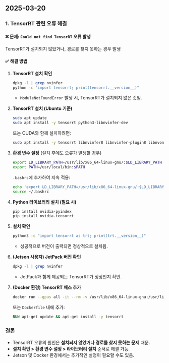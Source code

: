 ## 2025-03-20

### 1. TensorRT 관련 오류 해결
#### ❌ 문제: `Could not find TensorRT` 오류 발생
TensorRT가 설치되지 않았거나, 경로를 찾지 못하는 경우 발생

#### ✅ 해결 방법
1. **TensorRT 설치 확인**
   ```bash
   dpkg -l | grep nvinfer
   python -c "import tensorrt; print(tensorrt.__version__)"
   ```
   - `ModuleNotFoundError` 발생 시, TensorRT가 설치되지 않은 것임.

2. **TensorRT 설치 (Ubuntu 기준)**
   ```bash
   sudo apt update
   sudo apt install -y tensorrt python3-libnvinfer-dev
   ```
   또는 CUDA와 함께 설치하려면:
   ```bash
   sudo apt install -y tensorrt libnvinfer8 libnvinfer-plugin8 libnvonnxparsers8 libnvparsers8 python3-libnvinfer-dev
   ```

3. **환경 변수 설정** (설치 후에도 오류가 발생할 경우)
   ```bash
   export LD_LIBRARY_PATH=/usr/lib/x86_64-linux-gnu/:$LD_LIBRARY_PATH
   export PATH=/usr/local/bin:$PATH
   ```
   `.bashrc`에 추가하여 지속 적용:
   ```bash
   echo 'export LD_LIBRARY_PATH=/usr/lib/x86_64-linux-gnu/:$LD_LIBRARY_PATH' >> ~/.bashrc
   source ~/.bashrc
   ```

4. **Python 라이브러리 설치 (필요 시)**
   ```bash
   pip install nvidia-pyindex
   pip install nvidia-tensorrt
   ```

5. **설치 확인**
   ```bash
   python3 -c "import tensorrt as trt; print(trt.__version__)"
   ```
   - 성공적으로 버전이 출력되면 정상적으로 설치됨.

6. **(Jetson 사용자) JetPack 버전 확인**
   ```bash
   dpkg -l | grep nvinfer
   ```
   - JetPack과 함께 제공되는 TensorRT가 정상인지 확인.

7. **(Docker 환경) TensorRT 패스 추가**
   ```bash
   docker run --gpus all -it --rm -v /usr/lib/x86_64-linux-gnu:/usr/lib/x86_64-linux-gnu my_container
   ```
   또는 `Dockerfile` 내에 추가:
   ```dockerfile
   RUN apt-get update && apt-get install -y tensorrt
   ```

### 결론
- TensorRT 오류의 원인은 **설치되지 않았거나 경로를 찾지 못하는 문제** 때문.
- **설치 확인 > 환경 변수 설정 > 라이브러리 설치** 순서로 해결 가능.
- Jetson 및 Docker 환경에서는 추가적인 설정이 필요할 수도 있음.

